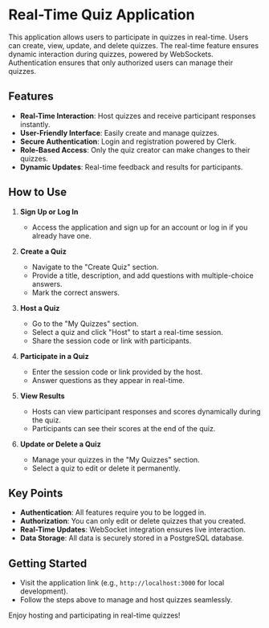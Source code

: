 # Real-Time Quiz Application

This application allows users to participate in quizzes in real-time. Users can create, view, update, and delete quizzes. The real-time feature ensures dynamic interaction during quizzes, powered by WebSockets. Authentication ensures that only authorized users can manage their quizzes.

## Features

- **Real-Time Interaction**: Host quizzes and receive participant responses instantly.
- **User-Friendly Interface**: Easily create and manage quizzes.
- **Secure Authentication**: Login and registration powered by Clerk.
- **Role-Based Access**: Only the quiz creator can make changes to their quizzes.
- **Dynamic Updates**: Real-time feedback and results for participants.

## How to Use

1. **Sign Up or Log In**
   - Access the application and sign up for an account or log in if you already have one.

2. **Create a Quiz**
   - Navigate to the "Create Quiz" section.
   - Provide a title, description, and add questions with multiple-choice answers.
   - Mark the correct answers.

3. **Host a Quiz**
   - Go to the "My Quizzes" section.
   - Select a quiz and click "Host" to start a real-time session.
   - Share the session code or link with participants.

4. **Participate in a Quiz**
   - Enter the session code or link provided by the host.
   - Answer questions as they appear in real-time.

5. **View Results**
   - Hosts can view participant responses and scores dynamically during the quiz.
   - Participants can see their scores at the end of the quiz.

6. **Update or Delete a Quiz**
   - Manage your quizzes in the "My Quizzes" section.
   - Select a quiz to edit or delete it permanently.

## Key Points

- **Authentication**: All features require you to be logged in.
- **Authorization**: You can only edit or delete quizzes that you created.
- **Real-Time Updates**: WebSocket integration ensures live interaction.
- **Data Storage**: All data is securely stored in a PostgreSQL database.

## Getting Started

- Visit the application link (e.g., `http://localhost:3000` for local development).
- Follow the steps above to manage and host quizzes seamlessly.

Enjoy hosting and participating in real-time quizzes!
